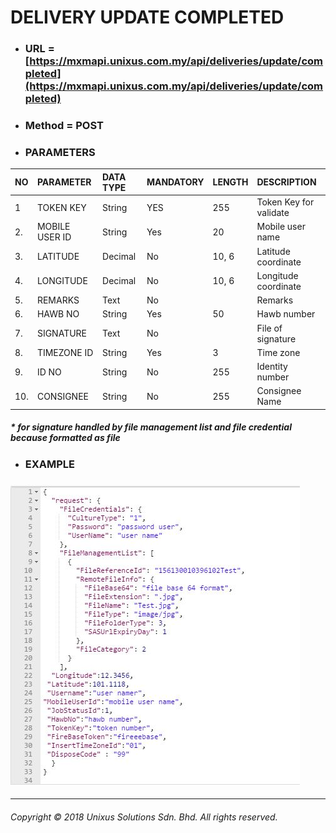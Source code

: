 # DELIVERY UPDATE COMPLETED

* ### URL = [https://mxmapi.unixus.com.my/api/deliveries/update/completed](https://mxmapi.unixus.com.my/api/deliveries/update/completed)
* ### Method = POST
* ### PARAMETERS

| NO | PARAMETER | DATA TYPE | MANDATORY | LENGTH | DESCRIPTION |
| :--- | :--- | :--- | :--- | :--- | :--- |
| 1 | TOKEN KEY | String | YES | 255 | Token Key for validate |
| 2. | MOBILE USER ID | String | Yes | 20 | Mobile user name |
| 3. | LATITUDE | Decimal | No | 10, 6 | Latitude coordinate |
| 4. | LONGITUDE | Decimal | No | 10, 6 | Longitude coordinate |
| 5. | REMARKS | Text | No |  | Remarks |
| 6. | HAWB NO | String | Yes | 50 | Hawb number |
| 7. | SIGNATURE | Text | No |  | File of signature |
| 8. | TIMEZONE ID | String | Yes | 3 | Time zone |
| 9. | ID NO | String | No | 255 | Identity number |
| 10. | CONSIGNEE | String | No | 255 | Consignee Name |

##### \* for signature handled by file management list and file credential because formatted as file

* ### EXAMPLE

### ![](/assets/delicomjson.JPG)

---

###### Copyright © 2018 Unixus Solutions Sdn. Bhd. All rights reserved.



